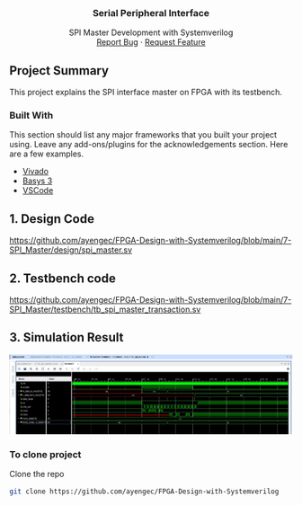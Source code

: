 
<!-- PROJECT LOGO -->
<br />
<p align="center">
  <a href="https://electrosome.com/wp-content/uploads/2017/04/SPI-Communication-300x190.png" alt="Logo" width="300" height="190">
  </a>
  <h3 align="center">Serial Peripheral Interface</h3>

  <p align="center">
    SPI Master Development with Systemverilog
    <br />
    <a href="https://github.com/ayengec/FPGA-Design-with-Systemverilog/issues">Report Bug</a>
    ·
    <a href="https://github.com/ayengec/FPGA-Design-with-Systemverilog/issues">Request Feature</a>
  </p>
</p>

<!-- ABOUT THE PROJECT -->
## Project Summary
This project explains the SPI interface master on FPGA with its testbench.

### Built With
This section should list any major frameworks that you built your project using. Leave any add-ons/plugins for the acknowledgements section. Here are a few examples.
* [Vivado](https://www.xilinx.com/products/design-tools/vivado.html)
* [Basys 3](https://store.digilentinc.com/basys-3-artix-7-fpga-beginner-board-recommended-for-introductory-users/)
* [VSCode](https://code.visualstudio.com)

<!-- GETTING STARTED -->
## 1. Design Code
https://github.com/ayengec/FPGA-Design-with-Systemverilog/blob/main/7-SPI_Master/design/spi_master.sv
## 2. Testbench code
https://github.com/ayengec/FPGA-Design-with-Systemverilog/blob/main/7-SPI_Master/testbench/tb_spi_master_transaction.sv
## 3. Simulation Result
![image](https://github.com/ayengec/FPGA-Design-with-Systemverilog/blob/main/7-SPI_Master/1624547626715.jpg)


### To clone project
Clone the repo
   ```sh
   git clone https://github.com/ayengec/FPGA-Design-with-Systemverilog
   ```
